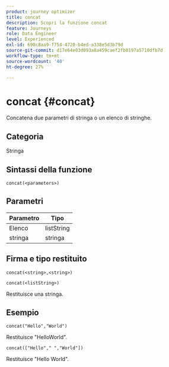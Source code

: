 ```yaml
---
product: journey optimizer
title: concat
description: Scopri la funzione concat
feature: Journeys
role: Data Engineer
level: Experienced
exl-id: 690c8aa9-f754-4720-b4ed-a338e5d3b79d
source-git-commit: d17e64e03d093a8a459caef2fb0197a5710dfb7d
workflow-type: tm+mt
source-wordcount: '40'
ht-degree: 27%

---
```


# concat {#concat}

Concatena due parametri di stringa o un elenco di stringhe.

## Categoria

Stringa

## Sintassi della funzione

`concat(<parameters>)`

## Parametri

| Parametro | Tipo |
|-----------|------------------|
| Elenco | listString |
| stringa | stringa |

## Firma e tipo restituito

`concat(<string>,<string>)`

`concat(<listString>)`

Restituisce una stringa.

## Esempio

`concat("Hello","World")`

Restituisce &quot;HelloWorld&quot;.

`concat(["Hello"," ","World"])`

Restituisce &quot;Hello World&quot;.

